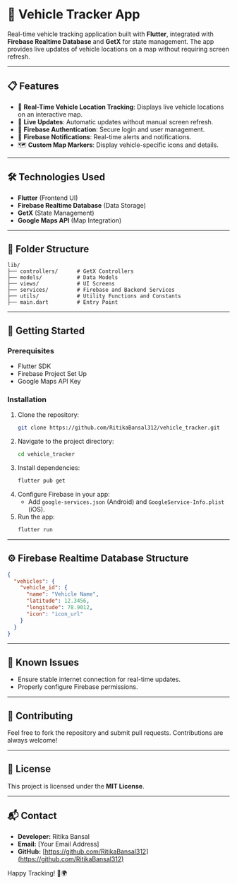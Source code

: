 # 🚗 **Vehicle Tracker App**

Real-time vehicle tracking application built with **Flutter**, integrated with **Firebase Realtime Database** and **GetX** for state management. The app provides live updates of vehicle locations on a map without requiring screen refresh.

---

## 📋 **Features**
- 📍 **Real-Time Vehicle Location Tracking**: Displays live vehicle locations on an interactive map.
- 🔄 **Live Updates**: Automatic updates without manual screen refresh.
- 🔑 **Firebase Authentication**: Secure login and user management.
- 🔔 **Firebase Notifications**: Real-time alerts and notifications.
- 🗺️ **Custom Map Markers**: Display vehicle-specific icons and details.

---

## 🛠️ **Technologies Used**
- **Flutter** (Frontend UI)
- **Firebase Realtime Database** (Data Storage)
- **GetX** (State Management)
- **Google Maps API** (Map Integration)

---

## 📂 **Folder Structure**
```plaintext
lib/
├── controllers/      # GetX Controllers
├── models/           # Data Models
├── views/            # UI Screens
├── services/         # Firebase and Backend Services
├── utils/            # Utility Functions and Constants
├── main.dart         # Entry Point
```

---

## 🚀 **Getting Started**

### Prerequisites
- Flutter SDK
- Firebase Project Set Up
- Google Maps API Key

### Installation
1. Clone the repository:
   ```bash
   git clone https://github.com/RitikaBansal312/vehicle_tracker.git
   ```
2. Navigate to the project directory:
   ```bash
   cd vehicle_tracker
   ```
3. Install dependencies:
   ```bash
   flutter pub get
   ```
4. Configure Firebase in your app:
   - Add `google-services.json` (Android) and `GoogleService-Info.plist` (iOS).
5. Run the app:
   ```bash
   flutter run
   ```

---

## ⚙️ **Firebase Realtime Database Structure**
```json
{
  "vehicles": {
    "vehicle_id": {
      "name": "Vehicle Name",
      "latitude": 12.3456,
      "longitude": 78.9012,
      "icon": "icon_url"
    }
  }
}
```

---

## 🐞 **Known Issues**
- Ensure stable internet connection for real-time updates.
- Properly configure Firebase permissions.

---

## 🤝 **Contributing**
Feel free to fork the repository and submit pull requests. Contributions are always welcome!

---

## 📄 **License**
This project is licensed under the **MIT License**.

---

## 📬 **Contact**
- **Developer:** Ritika Bansal
- **Email:** [Your Email Address]
- **GitHub:** [https://github.com/RitikaBansal312](https://github.com/RitikaBansal312)

Happy Tracking! 🚀🌍

